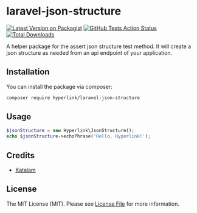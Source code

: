 # laravel-json-structure

[![Latest Version on Packagist](https://img.shields.io/packagist/v/hyperlink/laravel-json-structure.svg?style=flat-square)](https://packagist.org/packages/hyperlink/laravel-json-structure)
[![GitHub Tests Action Status](https://img.shields.io/github/actions/workflow/status/hyperlinkgroup/laravel-json-structure/run-tests.yml?branch=main&label=tests&style=flat-square)](https://github.com/hyperlinkgroup/laravel-json-structure/actions?query=workflow%3Arun-tests+branch%3Amain)
[![Total Downloads](https://img.shields.io/packagist/dt/hyperlink/laravel-json-structure.svg?style=flat-square)](https://packagist.org/packages/hyperlink/laravel-json-structure)

A helper package for the assert json structure test method. It will create a json structure as needed from an api endpoint of your application.

## Installation

You can install the package via composer:

```bash
composer require hyperlink/laravel-json-structure
```

## Usage

```php
$jsonStructure = new Hyperlink\JsonStructure();
echo $jsonStructure->echoPhrase('Hello, Hyperlink!');
```

## Credits

- [Katalam](https://github.com/Katalam)

## License

The MIT License (MIT). Please see [License File](LICENSE.md) for more information.
